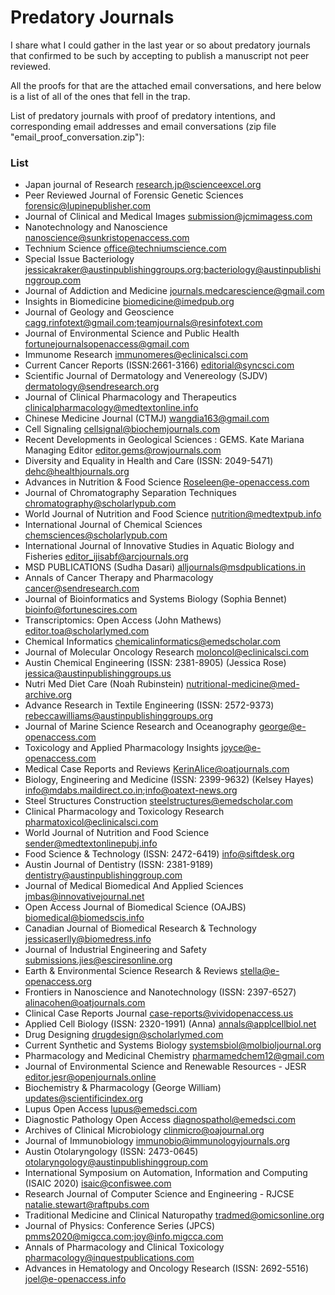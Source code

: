 # Predatory Journals

I share what I could gather in the last year or so about predatory journals that confirmed to be such by accepting to publish a manuscript not peer reviewed. 

All the proofs for that are the attached email conversations, and here below is a list of all of the ones that fell in the trap. 

List of predatory journals with proof of predatory intentions, and corresponding email addresses and email conversations (zip file "email_proof_conversation.zip"):


### List

- Japan journal of Research <research.jp@scienceexcel.org>
- Peer Reviewed Journal of Forensic Genetic Sciences <forensic@lupinepublisher.com>
- Journal of Clinical and Medical Images <submission@jcmimagess.com>
- Nanotechnology and Nanoscience <nanoscience@sunkristopenaccess.com>
- Technium Science <office@techniumscience.com>
- Special Issue Bacteriology <jessicakraker@austinpublishinggroups.org>;<bacteriology@austinpublishinggroup.com>
- Journal of Addiction and Medicine <journals.medcarescience@gmail.com>
- Insights in Biomedicine <biomedicine@imedpub.org>
- Journal of Geology and Geoscience <cagg.rinfotext@gmail.com>;<teamjournals@resinfotext.com>
- Journal of Environmental Science and Public Health <fortunejournalsopenaccess@gmail.com>
- Immunome Research   <immunomeres@eclinicalsci.com>
- Current Cancer Reports (ISSN:2661-3166) <editorial@syncsci.com>
- Scientific Journal of Dermatology and Venereology (SJDV)    <dermatology@sendresearch.org>
- Journal of Clinical Pharmacology and Therapeutics   <clinicalpharmacology@medtextonline.info>
- Chinese Medicine Journal (CTMJ) <wangdia163@gmail.com>
- Cell Signaling  <cellsignal@biochemjournals.com>
- Recent Developments in Geological Sciences : GEMS.  Kate Mariana Managing Editor <editor.gems@rowjournals.com>
- Diversity and Equality in Health and Care (ISSN: 2049-5471)   <dehc@healthjournals.org>
- Advances in Nutrition & Food Science    <Roseleen@e-openaccess.com>
- Journal of Chromatography Separation Techniques <chromatography@scholarlypub.com>
- World Journal of Nutrition and Food Science <nutrition@medtextpub.info>
- International Journal of Chemical Sciences <chemsciences@scholarlypub.com>
- International Journal of Innovative Studies in Aquatic Biology and Fisheries    <editor_ijisabf@arcjournals.org>
- MSD PUBLICATIONS (Sudha Dasari) <alljournals@msdpublications.in>
- Annals of Cancer Therapy and Pharmacology  <cancer@sendresearch.com>
- Journal of Bioinformatics and Systems Biology (Sophia Bennet)   <bioinfo@fortunescires.com>
- Transcriptomics: Open Access (John Mathews) <editor.toa@scholarlymed.com>
- Chemical Informatics    <chemicalinformatics@emedscholar.com>
- Journal of Molecular Oncology Research  <moloncol@eclinicalsci.com>
- Austin Chemical Engineering (ISSN: 2381-8905) (Jessica Rose)  <jessica@austinpublishinggroups.us>
- Nutri Med Diet Care (Noah Rubinstein)   <nutritional-medicine@med-archive.org>
- Advance Research in Textile Engineering (ISSN: 2572-9373)   <rebeccawilliams@austinpublishinggroups.org>
- Journal of Marine Science Research and Oceanography <george@e-openaccess.com>
- Toxicology and Applied Pharmacology Insights    <joyce@e-openaccess.com>
- Medical Case Reports and Reviews    <KerinAlice@oatjournals.com>
- Biology, Engineering and Medicine (ISSN: 2399-9632) (Kelsey Hayes)  <info@mdabs.maildirect.co.in>;<info@oatext-news.org>
- Steel Structures Construction   <steelstructures@emedscholar.com>
- Clinical Pharmacology and Toxicology Research   <pharmatoxicol@eclinicalsci.com>
- World Journal of Nutrition and Food Science <sender@medtextonlinepubj.info>
- Food Science & Technology (ISSN: 2472-6419) <info@siftdesk.org>
- Austin Journal of Dentistry (ISSN: 2381-9189) <dentistry@austinpublishinggroup.com>
- Journal of Medical Biomedical And Applied Sciences  <jmbas@innovativejournal.net>
- Open Access Journal of Biomedical Science (OAJBS)   <biomedical@biomedscis.info>
- Canadian Journal of Biomedical Research & Technology    <jessicaserlly@biomedress.info>
- Journal of Industrial Engineering and Safety   <submissions.jies@esciresonline.org>
- Earth & Environmental Science Research & Reviews    <stella@e-openaccess.org>
- Frontiers in Nanoscience and Nanotechnology (ISSN: 2397-6527)   <alinacohen@oatjournals.com>
- Clinical Case Reports Journal   <case-reports@vividopenaccess.us>
- Applied Cell Biology (ISSN: 2320-1991) (Anna)    <annals@applcellbiol.net>
- Drug Designing  <drugdesign@scholarlymed.com>
- Current Synthetic and Systems Biology   <systemsbiol@molbioljournal.org>
- Pharmacology and Medicinal Chemistry    <pharmamedchem12@gmail.com>
- Journal of Environmental Science and Renewable Resources - JESR <editor.jesr@openjournals.online>
- Biochemistry & Pharmacology (George William)  <updates@scientificindex.org>
- Lupus Open Access  <lupus@emedsci.com>
- Diagnostic Pathology Open Access    <diagnospathol@emedsci.com>
- Archives of Clinical Microbiology   <clinmicro@oajournal.org>
- Journal of Immunobiology    <immunobio@immunologyjournals.org>
- Austin Otolaryngology (ISSN: 2473-0645) <otolaryngology@austinpublishinggroup.com>
- International Symposium on Automation, Information and Computing (ISAIC 2020)   <isaic@confiswee.com>
- Research Journal of Computer Science and Engineering - RJCSE    <natalie.stewart@raftpubs.com>
- Traditional Medicine and Clinical Naturopathy   <tradmed@omicsonline.org>
- Journal of Physics: Conference Series (JPCS)    <pmms2020@migcca.com>;<joy@info.migcca.com>
- Annals of Pharmacology and Clinical Toxicology  <pharmacology@inquestpublications.com>
- Advances in Hematology and Oncology Research (ISSN: 2692-5516)  <joel@e-openaccess.info>

